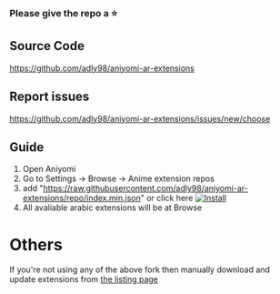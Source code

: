 ### Please give the repo a :star:


## Source Code

https://github.com/adly98/aniyomi-ar-extensions

## Report issues

https://github.com/adly98/aniyomi-ar-extensions/issues/new/choose

## Guide

1. Open Aniyomi
2. Go to Settings -> Browse -> Anime extension repos
3. add "https://raw.githubusercontent.com/adly98/aniyomi-ar-extensions/repo/index.min.json"
or click here [![Install](https://img.shields.io/badge/Click%20here%20to%20install%20this%20repo-green&style=flat)](https://intradeus.github.io/http-protocol-redirector/?r=aniyomi://add-repo?url=https://raw.githubusercontent.com/aniyomiorg/aniyomi-extensions/repo/index.min.json)
4. All avaliable arabic extensions will be at Browse


# Others
If you're not using any of the above fork then manually download and update extensions from [the listing page](https://github.com/adly98/aniyomi-ar-extensions/blob/repo/apk/)